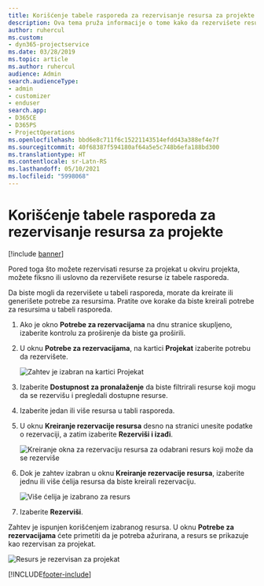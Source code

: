 ```yaml
---
title: Korišćenje tabele rasporeda za rezervisanje resursa za projekte
description: Ova tema pruža informacije o tome kako da rezervišete resurse.
author: ruhercul
ms.custom:
- dyn365-projectservice
ms.date: 03/28/2019
ms.topic: article
ms.author: ruhercul
audience: Admin
search.audienceType:
- admin
- customizer
- enduser
search.app:
- D365CE
- D365PS
- ProjectOperations
ms.openlocfilehash: bbd6e8c711f6c15221143514efdd43a388ef4e7f
ms.sourcegitcommit: 40f68387f594180af64a5e5c748b6efa188bd300
ms.translationtype: HT
ms.contentlocale: sr-Latn-RS
ms.lasthandoff: 05/10/2021
ms.locfileid: "5998068"
---
```

# <a name="use-the-schedule-board-to-book-project-resources"></a>Korišćenje tabele rasporeda za rezervisanje resursa za projekte

[!include [banner](../includes/psa-now-project-operations.md)]

Pored toga što možete rezervisati resurse za projekat u okviru projekta, možete fiksno ili uslovno da rezervišete resurse iz tabele rasporeda.

Da biste mogli da rezervišete u tabeli rasporeda, morate da kreirate ili generišete potrebe za resursima. Pratite ove korake da biste kreirali potrebe za resursima u tabeli rasporeda.

1. Ako je okno **Potrebe za rezervacijama** na dnu stranice skupljeno, izaberite kontrolu za proširenje da biste ga proširili.
2. U oknu **Potrebe za rezervacijama**, na kartici **Projekat** izaberite potrebu da rezervišete.

    ![Zahtev je izabran na kartici Projekat](media/Resource-Management-image73.png)

3. Izaberite **Dostupnost za pronalaženje** da biste filtrirali resurse koji mogu da se rezervišu i pregledali dostupne resurse. 
4. Izaberite jedan ili više resursa u tabli rasporeda. 
5. U oknu **Kreiranje rezervacije resursa** desno na stranici unesite podatke o rezervaciji, a zatim izaberite **Rezerviši i izađi**.

    ![Kreiranje okna za rezervaciju resursa za odabrani resurs koji može da se rezerviše](media/Resource-Management-image74.png)

6. Dok je zahtev izabran u oknu **Kreiranje rezervacije resursa**, izaberite jednu ili više ćelija resursa da biste kreirali rezervaciju.

    ![Više ćelija je izabrano za resurs](media/Resource-Management-image75.png)

7. Izaberite **Rezerviši**.

Zahtev je ispunjen korišćenjem izabranog resursa. U oknu **Potrebe za rezervacijama** ćete primetiti da je potreba ažurirana, a resurs se prikazuje kao rezervisan za projekat.

![Resurs je rezervisan za projekat](media/Resource-Management-image76.png)


[!INCLUDE[footer-include](../includes/footer-banner.md)]